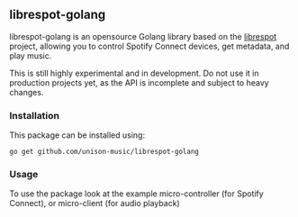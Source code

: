 ## librespot-golang

librespot-golang is an opensource Golang library based on the [librespot](https://github.com/plietar/librespot) project, allowing you to control Spotify Connect devices, get metadata, and
play music.

This is still highly experimental and in development. Do not use it in production projects yet, as the API is incomplete and subject to heavy changes.

### Installation

This package can be installed using:
````
go get github.com/unison-music/librespot-golang
````

### Usage
To use the package look at the example micro-controller (for Spotify Connect), or micro-client (for audio playback)
